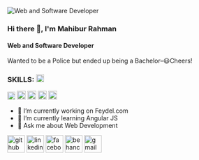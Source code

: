 ![Web and Software Developer](https://media-exp1.licdn.com/dms/image/C5116AQELMRQSQwl8Gw/profile-displaybackgroundimage-shrink_350_1400/0/1523513689695?e=1636588800&v=beta&t=9ms2INZJlNvnRuZzVw36uicSbT2X2HvrR5gDXO4fFI0)
### Hi there 👋, I'm Mahibur Rahman
#### Web and Software Developer
Wanted to be a Police but ended up being a Bachelor–😃Cheers!

### SKILLS: <img src="https://img.icons8.com/color/48/000000/javascript--v1.png" alt='javascript' height='18'> 
<img src='https://img.icons8.com/color/48/000000/angularjs.png' alt='angular' height='18'>  <img src="https://img.icons8.com/color/48/000000/bootstrap.png" alt='bootstrap' height='20'>  <img src="https://img.icons8.com/color/48/000000/html-5--v1.png" alt='html5' height='20'>  <img src="https://img.icons8.com/color/48/000000/css3.png" alt='css3' height='20'>  <img src="https://img.icons8.com/color/48/000000/typescript.png" alt='typescript' height='20'>

- 🔭 I’m currently working on Feydel.com 
- 🌱 I’m currently learning Angular JS 
- 💬 Ask me about Web Development 


[<img src='https://img.icons8.com/color-glass/48/000000/github.png' alt='github' height='40'>](https://github.com/mahibur01)  [<img src='https://img.icons8.com/fluency/48/000000/linkedin.png' alt='linkedin' height='40'>](https://www.linkedin.com/in/whoisrakib/)  [<img src='https://img.icons8.com/color/48/000000/facebook.png' alt='facebook' height='40'>](https://www.facebook.com/whoisrakib)  [<img src='https://img.icons8.com/color/48/000000/behance.png' alt='behance' height='40'>](mahiburrahman)  [<img src='https://img.icons8.com/color/48/000000/gmail-new.png' alt='gmail' height='40'>](mahibur.business@gmail.com)  
